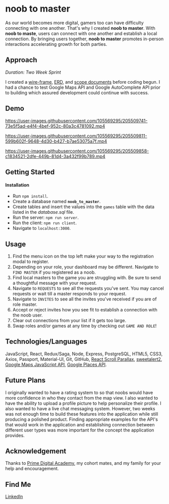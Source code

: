 # noob to master

As our world becomes more digital, gamers too can have difficulty connecting with one another. That's why I created **noob to master**. With **noob to maste**, users can connect with one another and establish a local connection. By bringing users together, **noob to master** promotes in-person interactions accelerating growth for both parties. 

## Approach
*Duration: Two Week Sprint*

I created a [wire-frame](https://www.figma.com/file/x2PLvrnopEzxTwrgSk1RIu/Noob-to-Master?node-id=0%3A1&t=XAGg2VOoas4L6JDu-0), [ERD](https://app.dbdesigner.net/designer/schema/0-noob-to-master), and [scope documents](https://docs.google.com/document/d/1uNwpy_YTXstxOsEulTE25XW_ykuo1dBPTjAU5g-Kcis/edit) before coding begun. I had a chance to test Google Maps API and Google AutoComplete API prior to building which assured development could continue with success.

## Demo


https://user-images.githubusercontent.com/105569295/205509741-73e5f5ad-e4f4-4bef-952c-80a3c4781092.mp4


https://user-images.githubusercontent.com/105569295/205509811-599b602f-9648-4d30-b427-b7ae53075a7f.mp4


https://user-images.githubusercontent.com/105569295/205509858-c1834521-2dfe-449b-81d4-3a432f99b789.mp4



## Getting Started

#### Installation 
- Run `npm install`.
- Create a database named **`noob_to_master`**.
- Create tables and insert the values into the `games` table with the data listed in the *database.sql* file.
- Run the server: `npm run server`.
- Run the client: `npm run client`.
- Navigate to `localhost:3000`.

## Usage

1. Find the menu icon on the top left make your way to the registration modal to register.
2. Depending on your role, your dashboard may be different. Navigate to `FIND MASTER` if you registered as a noob.
3. Find local masters to the game you are struggling with. Be sure to send a thoughtful message with your request.
4. Navigate to `REQUESTS` to see all the requests you've sent. You may cancel requests or wait till a master responds to your request.
5. Navigate to `INVITES` to see all the invites you've received if you are of role master.
6. Accept or reject invites how you see fit to establish a connection with the noob user.
7. Clear out connections from your list if it gets too large.
8. Swap roles and/or games at any time by checking out `GAME AND ROLE`!

## Technologies/Languages

JavaScript, React, Redux/Saga, Node, Express, PostgreSQL, HTML5, CSS3, Axios, Passport, Material-UI, Git, GitHub, [React Scroll Parallax](https://www.npmjs.com/package/react-scroll-parallax), [sweetalert2](https://sweetalert2.github.io/), [Google Maps JavaScript API](https://developers.google.com/maps/documentation/javascript/overview), [Google Places API](https://developers.google.com/maps/documentation/javascript/place-autocomplete).

## Future Plans
I originally wanted to have a rating system to so that noobs would have more confidence in who they contact from the map view. I also wanted to have the ability to upload a profile picture to help personalize their profile. I also wanted to have a live chat messaging system. However, two weeks was not enough time to build these features into the application while still producing a polished product. Finding appropriate examples for the API's that would work in the application and establishing connection between different user types was more important for the concept the application provides. 

## Acknowledgement
Thanks to [Prime Digital Academy](https://www.primeacademy.io/), my cohort mates, and my family for your help and encouragement.

## Find Me
[LinkedIn](https://www.linkedin.com/in/daniel-legan-365120241/)
